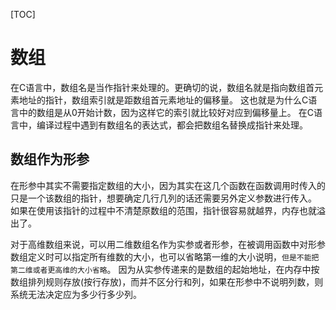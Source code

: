 [TOC]

# 数组



在C语言中，数组名是当作指针来处理的。更确切的说，数组名就是指向数组首元素地址的指针，数组索引就是距数组首元素地址的偏移量。
这也就是为什么C语言中的数组是从0开始计数，因为这样它的索引就比较好对应到偏移量上。
在C语言中，编译过程中遇到有数组名的表达式，都会把数组名替换成指针来处理。



## 数组作为形参

在形参中其实不需要指定数组的大小，因为其实在这几个函数在函数调用时传入的只是一个该数组的指针，想要确定几行几列的话还需要另外定义参数进行传入。
如果在使用该指针的过程中不清楚原数组的范围，指针很容易就越界，内存也就溢出了。

对于高维数组来说，可以用二维数组名作为实参或者形参，在被调用函数中对形参数组定义时可以指定所有维数的大小，也可以省略第一维的大小说明，`但是不能把第二维或者更高维的大小省略`。
因为从实参传递来的是数组的起始地址，在内存中按数组排列规则存放(按行存放)，而并不区分行和列，如果在形参中不说明列数，则系统无法决定应为多少行多少列。









